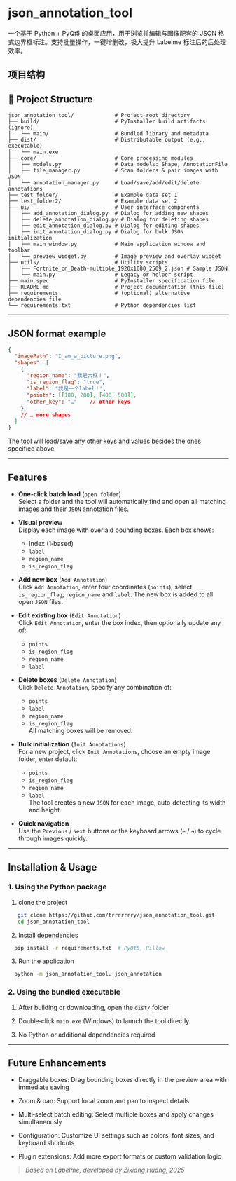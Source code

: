 # json_annotation_tool
一个基于 Python + PyQt5 的桌面应用，用于浏览并编辑与图像配套的 JSON 格式边界框标注。支持批量操作，一键增删改，极大提升 Labelme 标注后的后处理效率。
## 项目结构
## 📂 Project Structure

```plaintext
json_annotation_tool/             # Project root directory
├── build/                        # PyInstaller build artifacts (ignore)
│   └── main/                     # Bundled library and metadata
├── dist/                         # Distributable output (e.g., executable)
│   └── main.exe
├── core/                         # Core processing modules
│   ├── models.py                 # Data models: Shape, AnnotationFile
│   ├── file_manager.py           # Scan folders & pair images with JSON
│   └── annotation_manager.py     # Load/save/add/edit/delete annotations
├── test_folder/                  # Example data set 1
├── test_folder2/                 # Example data set 2
├── ui/                           # User interface components
│   ├── add_annotation_dialog.py  # Dialog for adding new shapes
│   ├── delete_annotation_dialog.py # Dialog for deleting shapes
│   ├── edit_annotation_dialog.py # Dialog for editing shapes
│   ├── init_annotation_dialog.py # Dialog for bulk JSON initialization
│   ├── main_window.py            # Main application window and toolbar
│   └── preview_widget.py         # Image preview and overlay widget
├── utils/                        # Utility scripts
│   ├── Fortnite_cn_Death-multiple_1920x1080_2509_2.json # Sample JSON
│   └── main.py                   # Legacy or helper script
├── main.spec                     # PyInstaller specification file
├── README.md                     # Project documentation (this file)
├── requirements                  # (optional) alternative dependencies file
└── requirements.txt              # Python dependencies list
```

---
## JSON format example
```json
{
  "imagePath": "I_am_a_picture.png",
  "shapes": [
    {
      "region_name": "我是大框！",
      "is_region_flag": "true",
      "label": "我是一个label！",
      "points": [[100, 200], [400, 500]],
      "other_key": "…"    // other keys
    }
    // … more shapes
  ]
}
```
The tool will load/save any other keys and values besides the ones specified above.

---
## Features

- **One‑click batch load** (`open folder`)  
  Select a folder and the tool will automatically find and open all matching images and their `JSON` annotation files.

- **Visual preview**  
  Display each image with overlaid bounding boxes. Each box shows:
  - Index (1‑based)
  - `label`
  - `region_name`
  - `is_region_flag`

- **Add new box** (`Add Annotation`)  
  Click `Add Annotation`, enter four coordinates (`points`), select `is_region_flag`, `region_name` and `label`. The new box is added to all open `JSON` files.

- **Edit existing box** (`Edit Annotation`)  
  Click `Edit Annotation`, enter the box index, then optionally update any of:
  - `points`
  - `is_region_flag`
  - `region_name`
  - `label`

- **Delete boxes** (`Delete Annotation`)  
  Click `Delete Annotation`, specify any combination of:
  - `points`
  - `label`
  - `region_name`
  - `is_region_flag`  
  All matching boxes will be removed.

- **Bulk initialization** (`Init Annotations`)  
  For a new project, click `Init Annotations`, choose an empty image folder, enter default:
  - `points`
  - `is_region_flag`
  - `region_name`
  - `label`  
  The tool creates a new `JSON` for each image, auto‑detecting its width and height.

- **Quick navigation**  
  Use the `Previous` / `Next` buttons or the keyboard arrows (`←` / `→`) to cycle through images quickly.

---

## Installation & Usage

### 1. Using the Python package
  1. clone the project
  ```bash
     git clone https://github.com/trrrrrrry/json_annotation_tool.git
     cd json_annotation_tool
  ```
  2. Install dependencies
  ```bash
    pip install -r requirements.txt  # PyQt5, Pillow
  ```
  3. Run the application
  ```bash
    python -m json_annotation_tool. json_annotation
  ```

### 2. Using the bundled executable
  1. After building or downloading, open the `dist/` folder

  2. Double‑click `main.exe` (Windows) to launch the tool directly

  3. No Python or additional dependencies required
---

## Future Enhancements
- Draggable boxes: Drag bounding boxes directly in the preview area with immediate saving

- Zoom & pan: Support local zoom and pan to inspect details

- Multi‑select batch editing: Select multiple boxes and apply changes simultaneously

- Configuration: Customize UI settings such as colors, font sizes, and keyboard shortcuts

- Plugin extensions: Add more export formats or custom validation logic

> _Based on Labelme, developed by Zixiang Huang, 2025_

